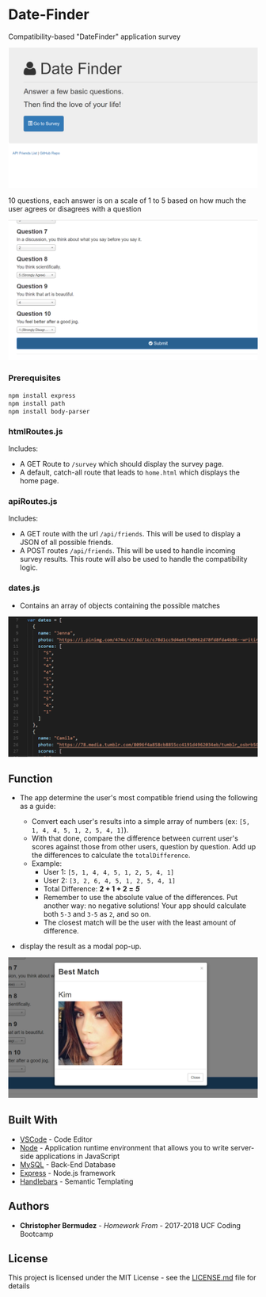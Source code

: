 # Date-Finder
Compatibility-based "DateFinder" application survey 

![Screenshot](home.png)

10 questions, each answer is on a scale of 1 to 5 based on how much the user agrees or disagrees with a question 

![Screenshot](questions.png)

### Prerequisites

```
npm install express
npm install path
npm install body-parser
```

### htmlRoutes.js

Includes: 
   * A GET Route to `/survey` which should display the survey page.
   * A default, catch-all route that leads to `home.html` which displays the home page. 

### apiRoutes.js

Includes: 
   * A GET route with the url `/api/friends`. This will be used to display a JSON of all possible friends.
   * A POST routes `/api/friends`. This will be used to handle incoming survey results. This route will also be used to handle the compatibility logic. 
   
### dates.js

- Contains an array of objects containing the possible matches

![Screenshot](objects.png)

## Function

- The app determine the user's most compatible friend using the following as a guide: 
      
     * Convert each user's results into a simple array of numbers (ex: `[5, 1, 4, 4, 5, 1, 2, 5, 4, 1]`).
     * With that done, compare the difference between current user's scores against those from other users, question by question. Add          up the differences to calculate the `totalDifference`.
     * Example: 
        * User 1: `[5, 1, 4, 4, 5, 1, 2, 5, 4, 1]`
        * User 2: `[3, 2, 6, 4, 5, 1, 2, 5, 4, 1]`
        * Total Difference: **2 + 1 + 2 =** **_5_**
        * Remember to use the absolute value of the differences. Put another way: no negative solutions! Your app should calculate both           `5-3` and `3-5` as `2`, and so on. 
        * The closest match will be the user with the least amount of difference.

- display the result as a modal pop-up.

![Screenshot](match.png)

## Built With

* [VSCode](http://www.dropwizard.io/1.0.2/docs/) - Code Editor
* [Node](https://nodejs.org/en/) - Application runtime environment that allows you to write server-side applications in JavaScript
* [MySQL](https://www.mysql.com/products/workbench/) - Back-End Database
* [Express](https://expressjs.com/) - Node.js framework
* [Handlebars](https://handlebarsjs.com/) - Semantic Templating

## Authors

* **Christopher Bermudez** - *Homework From* - 2017-2018 UCF Coding Bootcamp

## License

This project is licensed under the MIT License - see the [LICENSE.md](LICENSE.md) file for details
